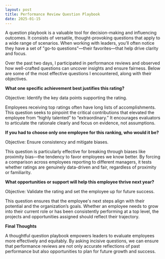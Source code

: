 ```yaml
---
layout: post
title: Performance Review Question Playbook
date: 2025-01-15
---
```


A question playbook is a valuable tool for decision-making and influencing outcomes.
It consists of versatile, thought-provoking questions that apply to a wide range of
scenarios. When working with leaders, you’ll often notice they have a set of "go-to
questions"—their favorites—that help drive clarity and focus.

Over the past two days, I participated in performance reviews and observed how
well-crafted questions can uncover insights and ensure fairness. Below are some of
the most effective questions I encountered, along with their objectives.

**What one specific achievement best justifies this rating?**

Objective: Identify the key data points supporting the rating.

Employees receiving top ratings often have long lists of accomplishments.
This question seeks to pinpoint the critical contributions that elevated the
employee from “highly talented” to “extraordinary.” It encourages evaluators
to articulate the rationale clearly and focus on evidence, not assumptions.

**If you had to choose only one employee for this ranking, who would it be?**

Objective: Ensure consistency and mitigate biases.

This question is particularly effective for breaking through biases like proximity bias—the tendency to favor employees we know better. By forcing a comparison across employees reporting to different managers, it tests whether ratings are genuinely data-driven and fair, regardless of proximity or familiarity.

**What opportunities or support will help this employee thrive next year?**

Objective: Validate the rating and set the employee up for future success.

This question ensures that the employee's next steps align with their potential
and the organization’s goals. Whether an employee needs to grow into their
current role or has been consistently performing at a top level, the projects
and opportunities assigned should reflect their trajectory.

**Final Thoughts**

A thoughtful question playbook empowers leaders to evaluate employees more
effectively and equitably. By asking incisive questions, we can ensure that
performance reviews are not only accurate reflections of past performance but
also opportunities to plan for future growth and success.
